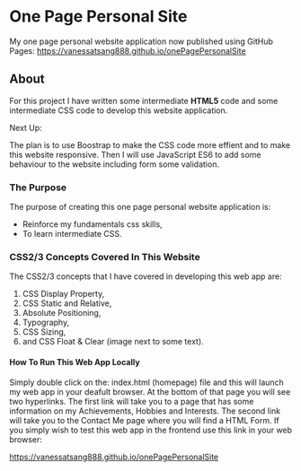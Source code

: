 # One Page Personal Site
My one page personal website application now published using GitHub Pages: https://vanessatsang888.github.io/onePagePersonalSite


## About
For this project I have written some intermediate **HTML5** code and some intermediate CSS code to develop this website application.

Next Up:

The plan is to use Boostrap to make the CSS code more effient and to make this website responsive. Then I will use JavaScript ES6 to add some behaviour to the website including form some validation.

### The Purpose
The purpose of creating this one page personal website application is:
- Reinforce my fundamentals css skills,
- To learn intermediate CSS.

### CSS2/3 Concepts Covered In This Website
The CSS2/3 concepts that I have covered in developing this web app are:
1. CSS Display Property,
2. CSS Static and Relative,
3. Absolute Positioning,
4. Typography,
5. CSS Sizing,
6. and CSS Float & Clear (image next to some text).

#### How To Run This Web App Locally
Simply double click on the: index.html (homepage) file and this will launch my web app in your deafult browser. At the bottom of that page you will see two hyperlinks. The first link will take you to a page that has some information on my Achievements, Hobbies and Interests. The second link will take you to the Contact Me page where you will find a HTML Form. If you simply wish to test this web app in the frontend use this link in your web browser:

https://vanessatsang888.github.io/onePagePersonalSite

